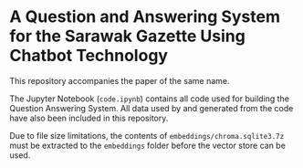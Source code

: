 # A Question and Answering System for the Sarawak Gazette Using Chatbot Technology

This repository accompanies the paper of the same name.

The Jupyter Notebook (`code.ipynb`) contains all code used for building the Question Answering System. All data used by and generated from the code have also been included in this repository.

Due to file size limitations, the contents of `embeddings/chroma.sqlite3.7z` must be extracted to the `embeddings` folder before the vector store can be used.

